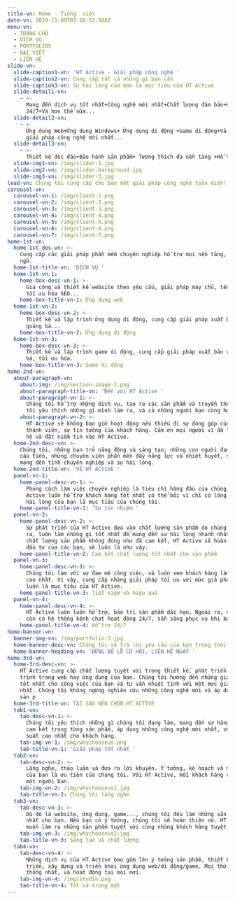 ```yaml
---
title-vn: Home - Tiếng  việt
date-vn: 2019-11-09T07:18:52.506Z
menu-vn:
  - TRANG CHỦ
  - DỊCH VỤ
  - PORTFOLIOS
  - BÀI VIẾT
  - LIÊN HỆ
slide-vn:
  slide-caption1-vn: 'HT Active - Giải pháp công nghệ '
  slide-caption2-vn: Cung cấp tất cả những gì bạn cần
  slide-caption3-vn: Sự hài lòng của bạn là mục tiêu của HT Active
  slide-detail1-vn:
    - >-
      Mang đến dịch vụ tốt nhất+Công nghệ mới nhất+Chất lượng đảm bảo+Hỗ trợ
      24/7+Và hơn thế nữa...
  slide-detail2-vn:
    - >-
      Ứng dụng Web+Ứng dụng Windows+ Ứng dụng di động +Game di động+Và những
      giải pháp công nghệ mới nhất...
  slide-detail3-vn:
    - >-
      Thiết kế độc đáo+Bảo hành sản phẩm+ Tương thích đa nền tảng +Hỗ trợ toàn diện+Đừng bỏ lỡ cơ hội!
  slide-img1-vn: /img/slider-1.jpg
  slide-img2-vn: /img/slider-background.jpg
  slide-img3-vn: /img/slider-3.jpg
lead-vn: Chúng tôi cung cấp cho bạn một giải pháp công nghệ toàn diện!
carousel-vn:
  carousel-vn-1: /img/client-1.png
  carousel-vn-2: /img/client-2.png
  carousel-vn-3: /img/client-3.png
  carousel-vn-4: /img/client-4.png
  carousel-vn-5: /img/client-5.png
  carousel-vn-6: /img/client-6.png
  carousel-vn-7: /img/client-7.png
home-1st-vn:
  home-1st-des-vn: >-
    Cung cấp các giải pháp phần mềm chuyên nghiệp hỗ trợ mọi nền tảng, mọi ngôn
    ngữ.
  home-1st-title-vn: 'DỊCH VỤ '
  home-1st-vn-1:
    home-box-desc-vn-1: >-
      Gia công và thiết kế website theo yêu cầu, giải pháp máy chủ, tên miền,
      tối ưu hóa SEO...
    home-box-title-vn-1: Ứng dụng web
  home-1st-vn-2:
    home-box-desc-vn-2: >-
      Thiết kế và lập trình ứng dụng di động, cung cấp giải pháp xuất bản và
      quảng bá...
    home-box-title-vn-2: Ứng dụng di động
  home-1st-vn-3:
    home-box-desc-vn-3: >-
      Thiết kế và lập trình game di động, cung cấp giải pháp xuất bản và quảng
      bá, tối ưu hóa.
    home-box-title-vn-3: Game di động
home-2nd-vn:
  about-paragraph-vn:
    about-img: /img/section-image-2.png
    about-paragraph-title-vn: 'Đến với HT Active '
    about-paragraph-vn-1: >-
      Chúng tôi hỗ trợ những dịch vụ, tạo ra các sản phẩm và truyển thông. Chúng
      tôi yêu thích những gì mình làm ra, và cả những người bạn cùng hợp tác.
    about-paragraph-vn-2: >-
      HT Active sẽ không bao giờ hoạt động nếu thiếu đi sự đóng góp của mỗi
      thành viên, sự tin tưởng của khách hàng. Cảm ơn mọi người vì đã luôn ủng
      hộ và đặt niềm tin vào HT Active.
  home-2nd-desc-vn: >-
    Chúng tôi, những bạn trẻ năng động và sáng tạo, những con người đam mê và
    cầu tiến, những chuyên viên phần mền đầy năng lực và nhiệt huyết, sẵn sàng
    mang đến tính chuyên nghiệp và sự hài lòng.
  home-2nd-title-vn: 'VỀ HT ACTIVE '
  panel-vn-1:
    home-panel-desc-vn-1: >-
      Phong cách làm việc chuyên nghiệp là tiêu chí hàng đầu của chúng tôi. HT
      Active luôn hỗ trợ khách hàng tốt nhất có thể bỏi vì chỉ có lòng tin và sự
      hài lòng của bạn là mục tiêu của chúng tôi.
    home-panel-title-vn-1: 'Sự tín nhiệm '
  panel-vn-2:
    home-panel-desc-vn-2: >-
      Sự phát triển của HT Active dựa vào chất lượng sản phẩm do chúng tôi làm
      ra, luôn làm những gì tốt nhất để mang đến sự hài lòng nhanh nhất. Nếu như
      chất lượng sản phẩm không đúng như đã cam kết, HT Active sẽ hoàn lại tiền
      đầu tư của các bạn, sẽ luôn là như vậy.
    home-panel-title-vn-2: Cam kết chất lượng tốt nhất cho sản phẩm
  panel-vn-3:
    home-panel-desc-vn-3: >-
      Chúng tôi làm với sự đam mê công việc, và luôn xem khách hàng làm ưu tiên
      cao nhất. Vì vậy, cung cấp những giải pháp tối ưu với mức giá phải chăng
      luôn là mục tiêu của HT Active.
    home-panel-title-vn-3: Tiết kiệm và hiệu quả
  panel-vn-4:
    home-panel-desc-vn-4: >-
      HT Active luôn luôn hỗ trợ, bảo trì sản phẩm dài hạn. Ngoài ra, chúng tôi
      còn có hệ thống kênh chat hoạt động 24/7, sẵn sàng phục vụ khi bạn cần.
    home-panel-title-vn-4: Hỗ trợ 24/7
home-banner-vn:
  banner-img-vn: /img/portfolio-3.jpg
  home-banner-desc-vn: Chúng tôi sẽ trả lời yêu cầu của bạn trong thời gian sớm nhất.
  home-banner-heading-vn: 'ĐỪNG BỎ LỠ CƠ HỘI, LIÊN HỆ NGAY '
home-3rd-vn:
  home-3rd-desc-vn: >-
    HT Active cung cấp chất lượng tuyệt vời trong thiết kế, phát triển và lập
    trình trang web hay ứng dụng của bạn. Chúng tôi hướng đến những giải pháp
    tốt nhất cho công việc của bạn và tư vấn nhiệt tình với một mực giá thấp
    nhất. Chúng tôi không ngừng nghiên cứu những công nghệ mới và áp dụng vào
    sản p
  home-3rd-title-vn: TẠI SAO NÊN CHỌN HT ACTIVE
  tab1-vn:
    tab-desc-vn-1: >-
      Chúng tôi yêu thích những gì chúng tôi đang làm, mang đến sự hăng hái và
      cam kết trong từng sản phẩm, áp dụng những công nghệ mới nhất, với hiệu
      suất cao nhất cho khách hàng.
    tab-img-vn-1: /img/whychooseus.png
    tab-title-vn-1: 'Giải pháp tốt nhất '
  tab2-vn:
    tab-desc-vn-2: >-
      Lắng nghe, thảo luận và đưa ra lời khuyên. Ý tưởng, kế hoạch và mục tiêu
      của bạn là ưu tiên của chúng tôi. Với HT Active, mỗi khách hàng cũng là
      một người bạn.
    tab-img-vn-2: /img/whychooseus1.jpg
    tab-title-vn-2: Chúng tôi lắng nghe
  tab3-vn:
    tab-desc-vn-3: >-
      Dù đó là website, ứng dụng, game..., chúng tôi đều làm những sản phẩm tốt
      nhất cho bạn. Nếu bạn có ý tưởng, chúng tôi sẽ hoàn thiện nó. HT Active
      muốn làm ra những sản phẩm tuyệt vời cùng những khách hàng tuyệt vời.
    tab-img-vn-3: /img/whychooseus2.jpg
    tab-title-vn-3: Sáng tạo và chất lượng
  tab4-vn:
    tab-desc-vn-4: >-
      Những dịch vụ của HT Active bao gồm lên ý tưởng sản phẩm, thiết kế và phát
      triển, xây dựng và triển khai ứng dụng web/di động/game. Mọi thứ luôn được
      thống nhất, và hoạt động tại mọi nơi.
    tab-img-vn-4: /img/studio.png
    tab-title-vn-4: Tất cả trong một
---
```


